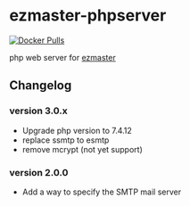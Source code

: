 # ezmaster-phpserver

[![Docker Pulls](https://img.shields.io/docker/pulls/inistcnrs/ezmaster-phpserver.svg)](https://registry.hub.docker.com/u/inistcnrs/ezmaster-phpserver/)

php web server for [ezmaster](https://github.com/Inist-CNRS/ezmaster)


## Changelog

### version 3.0.x

- Upgrade php version to 7.4.12
- replace ssmtp to esmtp
- remove mcrypt (not yet support)

### version 2.0.0

- Add a way to specify the SMTP mail server
